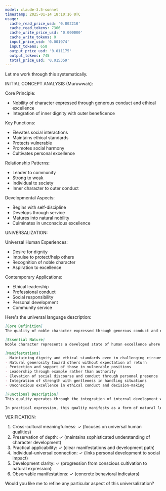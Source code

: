```yaml
---
model: claude-3.5-sonnet
timestamp: 2025-01-14 18:10:16 UTC
usage:
  cache_read_price_usd: '0.002210'
  cache_read_tokens: 7366
  cache_write_price_usd: '0.000000'
  cache_write_tokens: 0
  input_price_usd: '0.001974'
  input_tokens: 658
  output_price_usd: '0.011175'
  output_tokens: 745
  total_price_usd: '0.015359'
---
```


Let me work through this systematically.

INITIAL CONCEPT ANALYSIS (Muruwwah):

Core Principle:
- Nobility of character expressed through generous conduct and ethical excellence
- Integration of inner dignity with outer beneficence

Key Functions:
- Elevates social interactions
- Maintains ethical standards
- Protects vulnerable
- Promotes social harmony
- Cultivates personal excellence

Relationship Patterns:
- Leader to community
- Strong to weak
- Individual to society
- Inner character to outer conduct

Developmental Aspects:
- Begins with self-discipline
- Develops through service
- Matures into natural nobility
- Culminates in unconscious excellence

UNIVERSALIZATION:

Universal Human Experiences:
- Desire for dignity
- Impulse to protect/help others
- Recognition of noble character
- Aspiration to excellence

Contemporary Applications:
- Ethical leadership
- Professional conduct
- Social responsibility
- Personal development
- Community service

Here's the universal language description:

```markdown
[Core Definition]
The quality of noble character expressed through generous conduct and ethical excellence, combining inner dignity with outer beneficence. It manifests as a natural elevation of thought and action that uplifts both self and others, maintaining high standards while extending protection and support to those in need.

[Essential Nature]
Noble character represents a developed state of human excellence where ethical conduct flows naturally from inner dignity rather than mere rule-following. It integrates personal refinement with social responsibility, manifesting as a form of natural authority that comes from character rather than position. This quality represents the maturation of human potential where individual excellence naturally expresses itself through service to others and protection of common good.

[Manifestations]
- Maintaining dignity and ethical standards even in challenging circumstances
- Natural generosity toward others without expectation of return
- Protection and support of those in vulnerable positions
- Leadership through example rather than authority
- Elevation of social discourse and conduct through personal presence
- Integration of strength with gentleness in handling situations
- Unconscious excellence in ethical conduct and decision-making

[Functional Description]
This quality operates through the integration of internal development with external conduct, where personal excellence naturally manifests as beneficial action toward others. It develops through conscious cultivation of ethical standards and generous behavior until these become second nature, creating a character that naturally elevates any situation it encounters. The process involves progressive refinement of both thought and action until noble conduct becomes spontaneous rather than calculated.

In practical expression, this quality manifests as a form of natural leadership that influences through character rather than force. It creates an environment of ethical excellence and mutual support, where high standards are maintained not through enforcement but through inspiration. This leads to sustainable social harmony based on the natural respect commanded by genuine noble character rather than artificial authority.
```

VERIFICATION:
1. Cross-cultural meaningfulness: ✓ (focuses on universal human qualities)
2. Preservation of depth: ✓ (maintains sophisticated understanding of character development)
3. Practical applicability: ✓ (clear manifestations and development path)
4. Individual-universal connection: ✓ (links personal development to social impact)
5. Development clarity: ✓ (progression from conscious cultivation to natural expression)
6. Observable manifestations: ✓ (concrete behavioral indicators)

Would you like me to refine any particular aspect of this universalization?